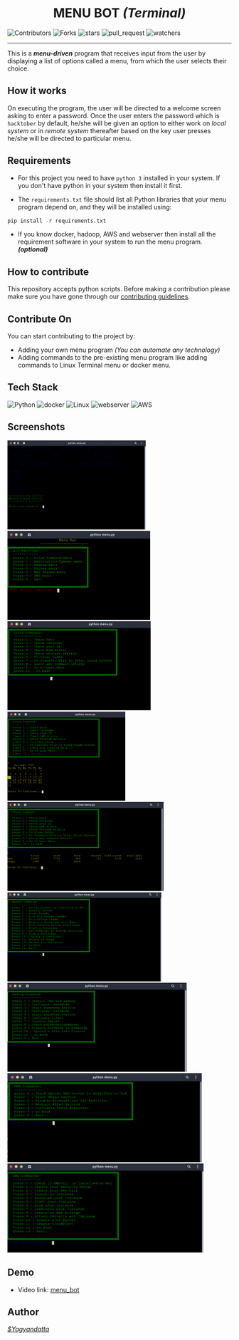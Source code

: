 <div align='center'>
    <h1> MENU BOT <i> (Terminal)</i></h1>
</div>

![Contributors](https://img.shields.io/github/contributors/DSC-CETB/Python_Menu_Bot?color=darkgreen&style=plasitc)
![Forks](https://img.shields.io/github/forks/DSC-CETB/Python_Menu_Bot?color=blue&style=plasitc)
![stars](https://img.shields.io/github/stars/DSC-CETB/Python_Menu_Bot?style=plastic)
![pull_request](https://img.shields.io/github/issues-pr/DSC-CETB/Python_Menu_Bot?style=plastic)
![watchers](https://img.shields.io/github/watchers/DSC-CETB/Python_Menu_Bot?style=social)

***

This is a ***menu-driven*** program that receives input from the user by displaying a list of options called a menu, from which the user selects their choice.

## **How it works**

On executing the program, the user will be directed to a welcome screen asking to enter a password. Once the user enters the password which is `hacktober` by default, he/she will be given an option to either work on _local system_ or in _remote system_ thereafter based on the key user presses he/she will be directed to particular menu.

## **Requirements**

* For this project you need to have `python 3` installed in your system. If you don't have python in your system then install it first.

* The `requirements.txt` file should list all Python libraries that your menu program depend on, and they will be installed using:

``` python
pip install -r requirements.txt
```

* If you know docker, hadoop, AWS and webserver then install all the requirement software in your system to run the menu program. ***(optional)***

## **How to contribute**

This repository accepts python scripts. Before making a contribution please make sure you have gone through our [contributing guidelines](https://github.com/DSC-CETB/Python_Menu_Bot/blob/master/.github/CONTRIBUTING.md).

## **Contribute On**

You can start contributing to the project by:

* Adding your own menu program _(You can automate any technology)_
* Adding commands to the pre-existing menu program like  adding commands to Linux Terminal menu or docker menu.

## **Tech Stack**

![Python](https://img.shields.io/badge/Python-grey?&style=for-the-badge&logo=python&logoColor=green)
![docker](https://img.shields.io/badge/docker-black?&style=for-the-badge&logo=docker&logoColor=blue)
![Linux](https://img.shields.io/badge/Linux-white?&style=for-the-badge&logo=linux&logoColor=black)
![webserver](https://img.shields.io/badge/webservers-black?&style=for-the-badge&logo=apache&logoColor=red)
![AWS](https://img.shields.io/badge/aws-gray?&style=for-the-badge&logo=amazon&logoColor=orange)

## Screenshots

<p float="left">
    <img src=https://raw.githubusercontent.com/DSC-CETB/Python_Menu_Bot/master/.github/images/welcome_screen.png height="200" >
    <img src=https://github.com/DSC-CETB/Python_Menu_Bot/blob/master/.github/images/main_menu.png?raw=true  height="200">
    <img src=https://github.com/DSC-CETB/Python_Menu_Bot/blob/master/.github/images/linux_menu.png?raw=true  height="200">
    <img src=https://github.com/DSC-CETB/Python_Menu_Bot/blob/master/.github/images/calender_output.png?raw=true  height="200">
    <img src=https://github.com/DSC-CETB/Python_Menu_Bot/blob/master/.github/images/ram_output.png?raw=true  height="200">
    <img src=https://github.com/DSC-CETB/Python_Menu_Bot/blob/master/.github/images/docker_menu.png?raw=true  height="200">
    <img src=https://github.com/DSC-CETB/Python_Menu_Bot/blob/master/.github/images/hadoop_menu.png?raw=true  height="200">
    <img src=https://github.com/DSC-CETB/Python_Menu_Bot/blob/master/.github/images/webserver_menu.png?raw=true  height="200">
    <img src=https://github.com/DSC-CETB/Python_Menu_Bot/blob/master/.github/images/aws_menu.png?raw=true  height="200">
</p>

## **Demo**

* Video link: [menu_bot](https://drive.google.com/file/d/11a1BOlubOOMZlCqKWMd51UmeXLd7tZei/view?usp=sharing)

## **Author**

_[$Yagyandatta](https://github.com/yagyandatta)_
